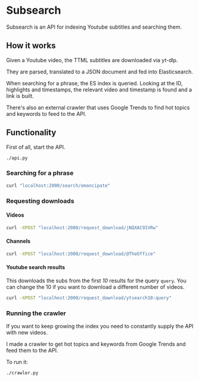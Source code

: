 # Subsearch

Subsearch is an API for indexing Youtube subtitles and searching them.

## How it works

Given a Youtube video, the TTML subtitles are downloaded via yt-dlp.

They are parsed, translated to a JSON document and fed into Elasticsearch.

When searching for a phrase, the ES index is queried. Looking at the ID, highlights and timestamps, the relevant video and timestamp is found and a link is built.

There's also an external crawler that uses Google Trends to find hot topics and keywords to feed to the API.

## Functionality

First of all, start the API.

```bash
./api.py
```

### Searching for a phrase

```bash
curl "localhost:2000/search/emancipate"
```

### Requesting downloads
#### Videos

```bash
curl -XPOST "localhost:2000/request_download/jNQXAC9IVRw"
```

#### Channels

```bash
curl -XPOST "localhost:2000/request_download/@TheOffice"
```

#### Youtube search results
This downloads the subs from the first *10* results for the query `query`.
You can change the 10 if you want to download a different number of videos.
```bash
curl -XPOST "localhost:2000/request_download/ytsearch10:query"
```

### Running the crawler

If you want to keep growing the index you need to constantly supply the API with new videos.

I made a crawler to get hot topics and keywords from Google Trends and feed them to the API.


To run it:
```bash
./crawler.py
```